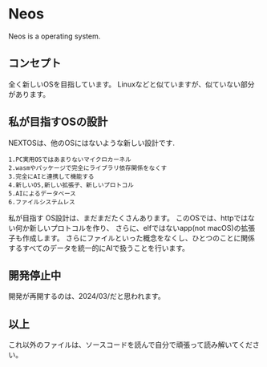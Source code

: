 # Neos

Neos is a operating system.

## コンセプト

全く新しいOSを目指しています。
Linuxなどと似ていますが、似ていない部分があります。

## 私が目指すOSの設計
NEXTOSは、他のOSにはないような新しい設計です.

    1.PC実用OSではあまりないマイクロカーネル
    2.wasmやパッケージで完全にライブラリ依存関係をなくす
    3.完全にAIと連携して機能する
    4.新しいOS,新しい拡張子、新しいプロトコル
    5.AIによるデータベース
    6.ファイルシステムレス

私が目指す OS設計は、まだまだたくさんあります。
このOSでは、httpではない何か新しいプロトコルを作り、
さらに、elfではないapp(not macOS)の拡張子も作成します。
さらにファイルといった概念をなくし、ひとつのことに関係するすべてのデータを統一的にAIで扱うことを行います。

## 開発停止中

開発が再開するのは、2024/03/だと思われます。

## 以上

これ以外のファイルは、ソースコードを読んで自分で頑張って読み解いてください。
